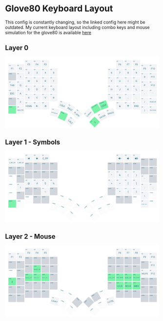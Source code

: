 # Glove80 Keyboard Layout

This config is constantly changing, so the linked config here might be outdated.
My current keyboard layout including combo keys and mouse simulation for the glove80 is available [here](https://my.glove80.com/#/layout/user/0e9d8b1b-195f-47a6-9b49-1cb074c009d8)

## Layer 0

![](./img/layer0.png)

## Layer 1 - Symbols

![](./img/layer1_lower.png)

## Layer 2 - Mouse

![](./img/layer2_mouse.png)




